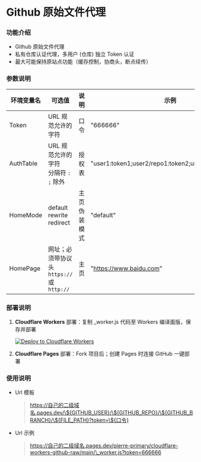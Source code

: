 # Github 原始文件代理

### 功能介绍

-   Github 原始文件代理
-   私有仓库认证代理，多用户 (仓库) 独立 Token 认证
-   最大可能保持原站点功能（缓存控制，协商头，断点续传）

### 参数说明

| 环境变量名 | 可选值                                        | 说明         | 示例                                                 |
| ---------- | --------------------------------------------- | ------------ | ---------------------------------------------------- |
| Token      | URL 规范允许的字符                            | 口令         | "666666"                                             |
| AuthTable  | URL 规范允许的字符<br>分隔符 `:` `;` 除外     | 授权表       | "user1:token1;user2/repo1:token2;user2/repo2:token3" |
| HomeMode   | default<br>rewrite<br>redirect                | 主页伪装模式 | "default"                                            |
| HomePage   | 网址；必须带协议头<br>`https://` 或 `http://` | 主页         | "https://www.baidu.com"                              |

### 部署说明

1. **Cloudflare Workers** 部署：复制 \_worker.js 代码至 Workers 编译面版，保存并部署

    [![Deploy to Cloudflare Workers](https://deploy.workers.cloudflare.com/button)](https://deploy.workers.cloudflare.com/?url=https://github.com/pierre-primary/cloudflare-workers-github-raw)

2. **Cloudflare Pages** 部署：Fork 项目后；创建 Pages 时连接 GitHub 一键部署

### 使用说明

-   Url 模板

    > https://自己的二级域名.pages.dev/\${GITHUB_USER}/\${GITHUB_REPO}/\${GITHUB_BRANCH}/\${FILE_PATH}?token=\${口令}

-   Url 示例

    > https://自己的二级域名.pages.dev/pierre-primary/cloudflare-workers-github-raw/main/\_worker.js?token=666666
